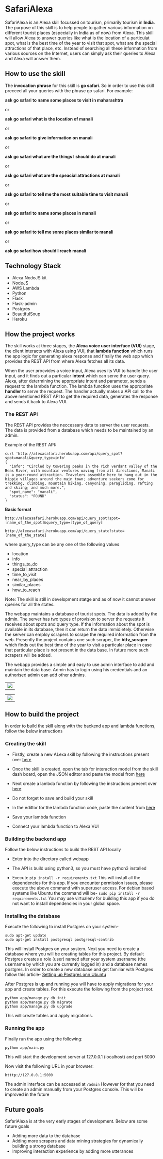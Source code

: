 # SafariAlexa

SafariAlexa is an Alexa skill focussed on tourism, primarily tourism in **India**. 
The purpose of this skill is to help people to gather various
information on different tourist places (especially in India as of now) from Alexa. This skill will
allow Alexa to answer queries like what is the location of a particulat spot, what is the best time
of the year to visit that spot, what are the special attractions of that place, etc. Instead of searching
all these information from various sources on the Internet, users can simply ask their queries to 
Alexa and Alexa will answer them.

## How to use the skill
The **invocation phrase** for this skill is **go safari**. So in order to use this skill preceed all your queries with
the phrase go safari.
For example:

**ask go safari to name some places to visit in maharashtra**

or

**ask go safari what is the location of manali**

or

**ask go safari to give information on manali**

or

**ask go safari what are the things I should do at manali**

or

**ask go safari what are the speacial attractions at manali**

or

**ask go safari to tell me the most suitable time to visit manali**

or

**ask go safari to name some places in manali**

or

**ask go safari to tell me some places similar to manali**

or

**ask go safari how should I reach manali**

## Technology Stack
- Alexa NodeJS kit
- NodeJS
- AWS Lambda
- Python
- Flask
- Flask-admin
- Postgres
- BeautifulSoup
- Heroku

## How the project works
The skill works at three stages, the **Alexa voice user interface (VUI)** stage, the client interacts with Alexa using VUI,
that **lambda function** which runs the app logic for generating alexa response and finally the web app which provides
the REST API from where Alexa fetches all its data.

When the user procvides a voice input, Alexa uses its VUI to handle the user input, and it finds out a particular
**intent** which can serve the user query. Alexa, after determining the appropriate intent and parameter, sends a request
to the lambda function. The lambda function uses the appropriate **handler** to serve the request. The handler actually
makes a API call to the above mentioned REST API to get the required data, generates the response and sends it back to Alexa
VUI.

### The REST API
The REST API provides the neccessary data to server the user requests. The data is provided from a database which needs
to be maintained by an admin.

Example of the REST API:

```
curl 'http://alexasafari.herokuapp.com/api/query_spot?spot=manali&query_type=info'
{
  "info": "Circled by towering peaks in the rich verdant valley of the Beas River, with mountain ventures waving from all directions, Manali is a year-round attraction. Travelers assemble here to hang out in the hippie villages around the main town; adventure seekers come for trekking, climbing, mountain biking, canyoning, paragliding, rafting and skiing; and much more.", 
  "spot_name": "manali", 
  "status": "FOUND"
}
```
**Basic format**

```
http://alexasafari.herokuapp.com/api/query_spot?spot=[name_of_the_spot]&query_type=[type_of_query]

http://alexasafari.herokuapp.com/api/query_state?state=[name_of_the_state]
```

where query_type can be any one of the following values

- location
- info
- things_to_do
- special_attraction
- time_to_visit
- near_by_places
- similar_places
- how_to_reach

Note: The skill is still in development statge and as of now it cannot answer queries for all the states.

The webapp maintains a database of tourist spots. The data is added by the admin. The server has two types of provision
to server the requests it receives about spots and query type. If the information about the spot is available in its
database, then it can return the data immidietely. Otherwise the server can employ scrapers to scrape the required
information from the web. Presently the project contains one such scraper, the **bttv_scraper** which finds out the best
time of the year to visit a particular place in case that particular place is not present in the data base.
In future more such scrapers will be added.

The webapp provides a simple and easy to use admin interface to add and maintain the data base. Admin has to login using
his credentials and an authorised admin can add other admins.

<table>
<tr>
<td><img src="images/admin.png"></td>
</tr>
</table>

<table>
<tr>
<td><img src="images/add.png"></td>
</tr>
</table>

## How to build the project

In order to build the skill along with the backend app and lambda functions, follow the below instructions

### Creating the skill

- Firstly, create a new ALexa skill by following the instructions present over 
  <a href='https://developer.amazon.com/alexa-skills-kit/tutorials/fact-skill-1'>here</a>
  
- Once the skill is created, open the tab for interaction model from the skill dash board, open the JSON edittor 
  and paste the model from <a href='InteractionModel.json'>here</a>
  
- Next create a lambda function by following the instructions present over 
  <a href="https://developer.amazon.com/alexa-skills-kit/tutorials/fact-skill-2">here</a>
  
- Do not forget to save and build your skill
  
- In the edittor for the lambda function code, paste the content from <a href="lambda/custom/index.js">here</a>

- Save your lambda function

- Connect your lambda function to Alexa VUI

### Building the backend app

Follow the below instructions to build the REST API locally

- Enter into the directory called webapp

- The API is build using python3, so you must have python3 installed

- Execute ``` pip install -r requirements.txt ```
  This will install all the dependencies for this app.
  If you encounter permission issues, please execute the above command with superuser access. For debian based systems like
  Ubuntu the command will be-
  ``` sudo pip install -r requirements.txt ```
  You may use virtualenv for building this app if you do not want to install dependencies in your global space.

### Installing the database

Execute the following to install Postgres on your system-
```
sudo apt-get update
sudo apt-get install postgresql postgresql-contrib
```
This will install Postgres on your system.
Next you need to create a database where you will be creating tables for this project.
By default Postgres creates a role (user) named after your system username (the username by which you are currently logged in) and a database names postgres.
In order to create a new database and get familiar with Postgres follow this article-
[Setting up Postgres onn Ubuntu](https://www.digitalocean.com/community/tutorials/how-to-install-and-use-postgresql-on-ubuntu-16-04)

After Postgres is up and running you will have to apply migrations for your app and create tables.
For this execute the following from the project root.

```
python app/manage.py db init
python app/manage.py db migrate
python app/manage.py db upgrade

```

This will create tables and apply migrations.

### Running the app
Finally run the app using the following:
```
python app/main.py
```
This will start the development server at 127.0.0.1 (localhost) and port 5000

Now visit the following URL in your browser:
```
htttp://127.0.0.1:5000
```

The admin interface can be accessed at ```/admin```
However for that you need to create an admin manually from your Postgres console. This will be improved in the future

## Future goals

SafariAlexa is at the very early stages of development. Below are some future goals

- Adding more data to the database
- Adding more scrapers and data mining strategies for dynamically building a strong database
- Improving interaction experience by adding more utterances
